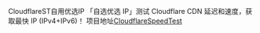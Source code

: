CloudflareST自用优选IP
「自选优选 IP」测试 Cloudflare CDN 延迟和速度，获取最快 IP (IPv4+IPv6)！
项目地址[CloudflareSpeedTest](https://github.com/XIU2/CloudflareSpeedTest)  
